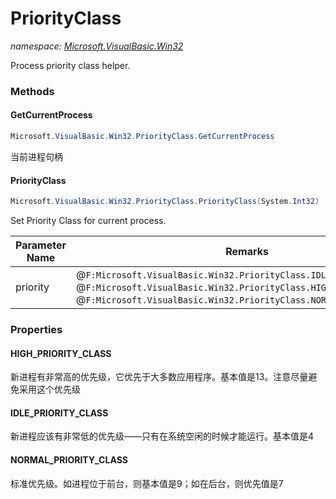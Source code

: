 ﻿# PriorityClass
_namespace: [Microsoft.VisualBasic.Win32](./index.md)_

Process priority class helper.



### Methods

#### GetCurrentProcess
```csharp
Microsoft.VisualBasic.Win32.PriorityClass.GetCurrentProcess
```
当前进程句柄

#### PriorityClass
```csharp
Microsoft.VisualBasic.Win32.PriorityClass.PriorityClass(System.Int32)
```
Set Priority Class for current process.

|Parameter Name|Remarks|
|--------------|-------|
|priority|@``F:Microsoft.VisualBasic.Win32.PriorityClass.IDLE_PRIORITY_CLASS``, @``F:Microsoft.VisualBasic.Win32.PriorityClass.HIGH_PRIORITY_CLASS``, @``F:Microsoft.VisualBasic.Win32.PriorityClass.NORMAL_PRIORITY_CLASS``|



### Properties

#### HIGH_PRIORITY_CLASS
新进程有非常高的优先级，它优先于大多数应用程序。基本值是13。注意尽量避免采用这个优先级
#### IDLE_PRIORITY_CLASS
新进程应该有非常低的优先级——只有在系统空闲的时候才能运行。基本值是4
#### NORMAL_PRIORITY_CLASS
标准优先级。如进程位于前台，则基本值是9；如在后台，则优先值是7
